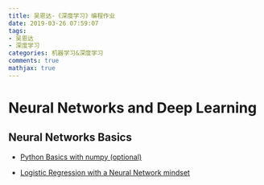 ```yaml
---
title: 吴恩达-《深度学习》编程作业
date: 2019-03-26 07:59:07
tags:
- 吴恩达
- 深度学习
categories: 机器学习&深度学习
comments: true
mathjax: true
---
```

# Neural Networks and Deep Learning
## Neural Networks Basics
- [Python Basics with numpy (optional)](https://github.com/Tovi-A/blog/blob/master/Additional_Resources/Python%2BBasics%2BWith%2BNumpy%2Bv3.ipynb)

- [Logistic Regression with a Neural Network mindset](https://github.com/Tovi-A/blog/blob/master/Additional_Resources/Logistic%2BRegression%2Bwith%2Ba%2BNeural%2BNetwork%2Bmindset%2Bv5.ipynb)
